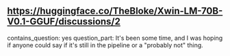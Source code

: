 ## https://huggingface.co/TheBloke/Xwin-LM-70B-V0.1-GGUF/discussions/2

contains_question: yes
question_part: It's been some time, and I was hoping if anyone could say if it's still in the pipeline or a "probably not" thing.